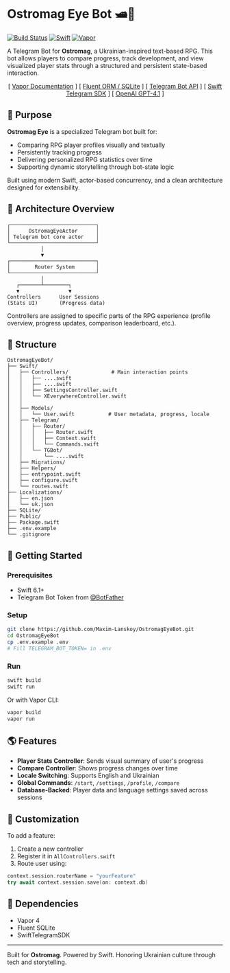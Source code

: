 # Ostromag Eye Bot 🛥️🧠

[![Build Status](https://img.shields.io/badge/Build-Passing-brightgreen)](https://github.com/Maxim-Lanskoy/OstromagEyeBot/actions)
[![Swift](https://img.shields.io/badge/Swift-6.1-orange)](https://github.com/swiftlang/swift/releases/tag/swift-6.1-RELEASE)
[![Vapor](https://img.shields.io/badge/Vapor-4.115.0-mediumslateblue)](https://github.com/vapor/vapor/releases/tag/4.115.0)

A Telegram Bot for **Ostromag**, a Ukrainian-inspired text-based RPG. This bot allows players to compare progress, track development, and view visualized player stats through a structured and persistent state-based interaction.

<p align="center">[ <a href="https://docs.vapor.codes">Vapor Documentation</a> ]  
  [ <a href="https://docs.vapor.codes/fluent/overview/#fluent">Fluent ORM / SQLite</a> ]  
  [ <a href="https://core.telegram.org/bots/api">Telegram Bot API</a> ]  
  [ <a href="https://github.com/nerzh/swift-telegram-sdk">Swift Telegram SDK</a> ]  
  [ <a href="https://openai.com/index/gpt-4-1/">OpenAI GPT-4.1</a> ]
</p>

## 🌟 Purpose

**Ostromag Eye** is a specialized Telegram bot built for:

* Comparing RPG player profiles visually and textually
* Persistently tracking progress
* Delivering personalized RPG statistics over time
* Supporting dynamic storytelling through bot-state logic

Built using modern Swift, actor-based concurrency, and a clean architecture designed for extensibility.

## 🏐 Architecture Overview

```
┌────────────────────────────┐
│      OstromagEyeActor      │
│ Telegram bot core actor    │
└────────────────────────────┘
           │
           ▼
┌────────────────────────────┐
│        Router System       │
└────────────────────────────┘
           │
   ┌───────┴────────┐
   ▼                ▼
Controllers      User Sessions
(Stats UI)       (Progress data)
```

Controllers are assigned to specific parts of the RPG experience (profile overview, progress updates, comparison leaderboard, etc.).

## 📁 Structure

```
OstromagEyeBot/
├── Swift/
│   ├── Controllers/              # Main interaction points
│   │   ├── ....swift
│   │   ├── ....swift
│   │   ├── SettingsController.swift
│   │   └── XEverywhereController.swift
│   │
│   ├── Models/
│   │   └── User.swift           # User metadata, progress, locale
│   ├── Telegram/
│   │   ├── Router/
│   │   │   ├── Router.swift
│   │   │   ├── Context.swift
│   │   │   └── Commands.swift
│   │   └── TGBot/
│   │       └── ....swift
│   ├── Migrations/
│   ├── Helpers/
│   ├── entrypoint.swift
│   ├── configure.swift
│   └── routes.swift
├── Localizations/
│   ├── en.json
│   └── uk.json
├── SQLite/
├── Public/
├── Package.swift
├── .env.example
└── .gitignore
```

## 🚀 Getting Started

### Prerequisites

* Swift 6.1+
* Telegram Bot Token from [@BotFather](https://t.me/botfather)

### Setup

```bash
git clone https://github.com/Maxim-Lanskoy/OstromagEyeBot.git
cd OstromagEyeBot
cp .env.example .env
# Fill TELEGRAM_BOT_TOKEN= in .env
```

### Run

```bash
swift build
swift run
```

Or with Vapor CLI:

```bash
vapor build
vapor run
```

## 🌎 Features

* **Player Stats Controller**: Sends visual summary of user's progress
* **Compare Controller**: Shows progress changes over time
* **Locale Switching**: Supports English and Ukrainian
* **Global Commands**: `/start`, `/settings`, `/profile`, `/compare`
* **Database-Backed**: Player data and language settings saved across sessions

## 🔧 Customization

To add a feature:

1. Create a new controller
2. Register it in `AllControllers.swift`
3. Route user using:

```swift
context.session.routerName = "yourFeature"
try await context.session.save(on: context.db)
```

## 📆 Dependencies

* Vapor 4
* Fluent SQLite
* SwiftTelegramSDK

---

Built for **Ostromag**. Powered by Swift. Honoring Ukrainian culture through tech and storytelling.

